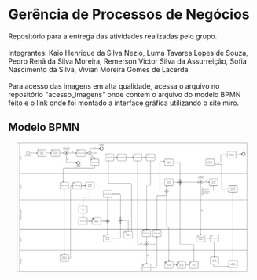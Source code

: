 #  Gerência de Processos de Negócios
Repositório para a entrega das atividades realizadas pelo grupo.<br><br>
Integrantes: Kaio Henrique da Silva Nezio, Luma Tavares Lopes de Souza, Pedro Renã da Silva Moreira, Remerson Victor Silva da Assurreição, Sofia Nascimento da Silva, Vivian Moreira Gomes de Lacerda<br><br>
Para acesso das imagens em alta qualidade, acessa o arquivo no repositório "acesso_imagens" onde contem o arquivo do modelo BPMN feito e o link onde foi montado a interface gráfica utilizando o site miro.



## Modelo BPMN

<p align="center"> 
  <img width="470" src="src/assets/to_readme/modelo_bpmn.png">
</p>  
